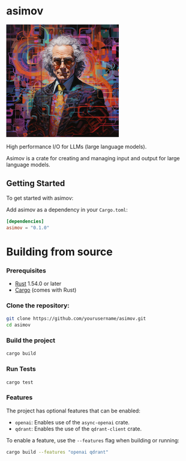 # asimov

<img src="asimov.png" width="300">

High performance I/O for LLMs (large language models).

Asimov is a crate for creating and managing input and output for large language models.

## Getting Started

To get started with asimov:

Add asimov as a dependency in your `Cargo.toml`:

```toml
[dependencies]
asimov = "0.1.0"
```

# Building from source

### Prerequisites

- [Rust](https://www.rust-lang.org/tools/install) 1.54.0 or later
- [Cargo](https://doc.rust-lang.org/cargo/getting-started/installation.html) (comes with Rust)


### Clone the repository:
```bash
git clone https://github.com/yourusername/asimov.git
cd asimov
```

### Build the project

```bash
cargo build
```

### Run Tests
```bash
cargo test
```

### Features
The project has optional features that can be enabled:
* `openai`: Enables use of the `async-openai` crate.
* `qdrant`: Enables the use of the `qdrant-client` crate.

To enable a feature, use the `--features` flag when building or running:

```bash
cargo build --features "openai qdrant"
```

